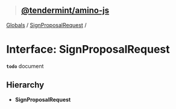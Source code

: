 > ## [@tendermint/amino-js](../README.md)

[Globals](../README.md) / [SignProposalRequest](signproposalrequest.md) /

# Interface: SignProposalRequest

**`todo`** document

## Hierarchy

* **SignProposalRequest**